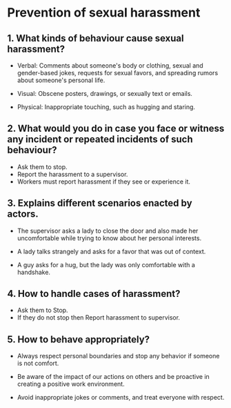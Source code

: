 # Prevention of sexual harassment 
## 1. What kinds of behaviour cause sexual harassment?
* Verbal: Comments about someone's body or clothing, sexual and gender-based jokes, requests for sexual favors, and spreading rumors about someone's personal life.

* Visual: Obscene posters, drawings, or sexually text or emails.

* Physical: Inappropriate touching, such as hugging and staring.
## 2. What would you do in case you face or witness any incident or repeated incidents of such behaviour?
* Ask them to stop.
* Report the harassment to a supervisor.
* Workers must report harassment if they see or experience it.
## 3. Explains different scenarios enacted by actors.
* The supervisor asks a lady to close the door and also made her uncomfortable while trying to know about her personal interests.

* A lady talks strangely and asks for a favor that was out of context.

* A guy asks for a hug, but the lady was only comfortable with a handshake.

## 4. How to handle cases of harassment?
* Ask them to Stop.
* If they do not stop then Report harassment to supervisor.
## 5. How to behave appropriately?
* Always respect personal boundaries and stop any behavior if someone is not comfort.

* Be aware of the impact of our actions on others and be proactive in creating a positive work environment.

* Avoid inappropriate jokes or comments, and treat everyone with respect.